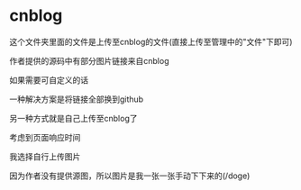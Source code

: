 # cnblog

这个文件夹里面的文件是上传至cnblog的文件(直接上传至管理中的"文件"下即可)

作者提供的源码中有部分图片链接来自cnblog

如果需要可自定义的话

一种解决方案是将链接全部换到github

另一种方式就是自己上传至cnblog了

考虑到页面响应时间

我选择自行上传图片

因为作者没有提供源图，所以图片是我一张一张手动下下来的(/doge)